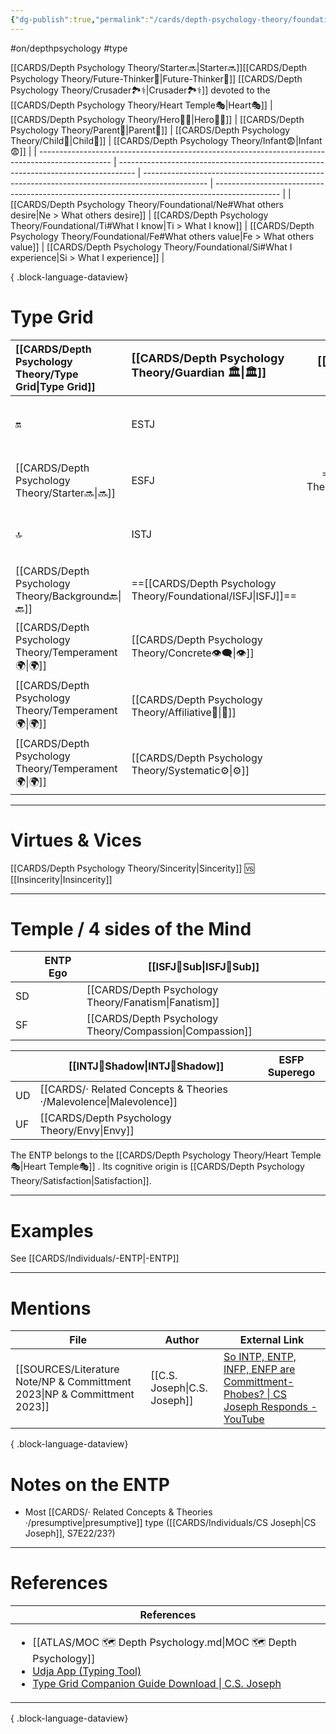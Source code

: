 ```yaml
---
{"dg-publish":true,"permalink":"/cards/depth-psychology-theory/foundational/entp/","created":"2022-12-27T18:59:13.675+01:00","updated":"2023-05-27T21:38:40.184+02:00"}
---
```


#on/depthpsychology  #type

[[CARDS/Depth Psychology Theory/Starter🔜\|Starter🔜]][[CARDS/Depth Psychology Theory/Future-Thinker🔮\|Future-Thinker🔮]] [[CARDS/Depth Psychology Theory/Crusader🏞️⚕️\|Crusader🏞️⚕️]] devoted to the [[CARDS/Depth Psychology Theory/Heart Temple🎭\|Heart🎭]]
| [[CARDS/Depth Psychology Theory/Hero🦸‍♂️\|Hero🦸‍♂️]]                                                                                    | [[CARDS/Depth Psychology Theory/Parent🤨\|Parent🤨]]                                                                       | [[CARDS/Depth Psychology Theory/Child👼\|Child👼]]                                                                                    | [[CARDS/Depth Psychology Theory/Infant😨\|Infant😨]]                                                                                   |
| ------------------------------------------------------------------------------------------------ | ---------------------------------------------------------------------------------- | ---------------------------------------------------------------------------------------------- | ---------------------------------------------------------------------------------------------- |
| [[CARDS/Depth Psychology Theory/Foundational/Ne#What others desire\|Ne > What others desire]] | [[CARDS/Depth Psychology Theory/Foundational/Ti#What I know\|Ti > What I know]] | [[CARDS/Depth Psychology Theory/Foundational/Fe#What others value\|Fe > What others value]] | [[CARDS/Depth Psychology Theory/Foundational/Si#What I experience\|Si > What I experience]] |

{ .block-language-dataview}
# Type Grid 
| [[CARDS/Depth Psychology Theory/Type Grid\|Type Grid]]                     | <font size="4"> [[CARDS/Depth Psychology Theory/Guardian 🏛️\|🏛️]]</font>   |  <font size="4"> [[CARDS/Depth Psychology Theory/Artisan 🧰\|🧰]]</font>   | <font size="4"> [[CARDS/Depth Psychology Theory/Future-Thinker🔮\|🔮]]</font> | <font size="4"> 🦄</font>    | [[CARDS/Depth Psychology Theory/Interaction Style💬\|💬]]                      |   [[CARDS/Depth Psychology Theory/Interaction Style💬\|💬]]                           |   [[CARDS/Depth Psychology Theory/Interaction Style💬\|💬]]                    |
|:-------------------- |:--------------------- |:---------------------:|:------------------------- |:--------------------- |:--------------------- |:-------------------------- |:--------------------- |
| 🔛  | ESTJ       |    ESTP       | ENTJ            |ENFJ          | [[CARDS/· Related Concepts & Theories ·/Direct➡️\|➡️]]      | [[CARDS/Depth Psychology Theory/Initiating👋\|👋]]       | [[CARDS/Depth Psychology Theory/Outcome🏆\|🎯]]     |
| [[CARDS/Depth Psychology Theory/Starter🔜\|🔜]]    |ESFJ    | ==[[CARDS/Depth Psychology Theory/Foundational/ESFP\|ESFP]]==      | ==[[CARDS/Depth Psychology Theory/Foundational/ENTP\|ENTP]]==               | ENFP           | [[CARDS/Depth Psychology Theory/Informative↪️\|↪️]] | [[CARDS/Depth Psychology Theory/Initiating👋\|👋]]       | [[CARDS/Depth Psychology Theory/Progression🏃\|🚧]] |
| 🔝   | ISTJ             |   ISTP   | ==[[CARDS/Depth Psychology Theory/Foundational/INTJ\|INTJ]]==            | INFJ           | [[CARDS/· Related Concepts & Theories ·/Direct➡️\|➡️]]      | [[CARDS/Depth Psychology Theory/Responding🧘‍♂️\|🧘‍♂️]] | [[CARDS/Depth Psychology Theory/Progression🏃\|🚧]] |
| [[CARDS/Depth Psychology Theory/Background🔙\|🔙]] | ==[[CARDS/Depth Psychology Theory/Foundational/ISFJ\|ISFJ]]==           |  ISFP  | INTP        | INFP          | [[CARDS/Depth Psychology Theory/Informative↪️\|↪️]] | [[CARDS/Depth Psychology Theory/Responding🧘‍♂️\|🧘‍♂️]] | [[CARDS/Depth Psychology Theory/Outcome🏆\|🎯]]     |
|  [[CARDS/Depth Psychology Theory/Temperament🌍\|🌍]]                     | [[CARDS/Depth Psychology Theory/Concrete👁️‍🗨️\|👁️]] | [[CARDS/Depth Psychology Theory/Concrete👁️‍🗨️\|👁️]] | [[CARDS/Depth Psychology Theory/Abstract🧲\|🧲]]        | [[CARDS/Depth Psychology Theory/Abstract🧲\|🧲]]    |                       |                            |                       |
|  [[CARDS/Depth Psychology Theory/Temperament🌍\|🌍]]                     | [[CARDS/Depth Psychology Theory/Affiliative🐜\|🐜]] |  [[CARDS/Depth Psychology Theory/Pragmatic🦊\|🦊]]  | [[CARDS/Depth Psychology Theory/Pragmatic🦊\|🦊]]       | [[CARDS/Depth Psychology Theory/Affiliative🐜\|🐜]] |                       |                            |                       |
|  [[CARDS/Depth Psychology Theory/Temperament🌍\|🌍]]                     | [[CARDS/Depth Psychology Theory/Systematic⚙️\|⚙️]]  |  [[CARDS/Depth Psychology Theory/Interest⚖️\|👀]]   | [[CARDS/Depth Psychology Theory/Systematic⚙️\|⚙️]]      | [[CARDS/Depth Psychology Theory/Interest⚖️\|👀]]    |                       |                            |                       |

---
# Virtues & Vices
[[CARDS/Depth Psychology Theory/Sincerity\|Sincerity]] 🆚 [[Insincerity\|Insincerity]] 

---
# Temple / 4 sides of the Mind

|  | ENTP Ego          | [[ISFJ🤸Sub\|ISFJ🤸Sub]] |
| ------------ | ----------------- | ----------------- |
| SD           |                   | [[CARDS/Depth Psychology Theory/Fanatism\|Fanatism]] |
| SF           |                   | [[CARDS/Depth Psychology Theory/Compassion\|Compassion]]  |

 |     | [[INTJ👤Shadow\|INTJ👤Shadow]] | ESFP Superego |
 | --- | ---------------- | ------------- |
 | UD  | [[CARDS/· Related Concepts & Theories ·/Malevolence\|Malevolence]]  |               |
 | UF  | [[CARDS/Depth Psychology Theory/Envy\|Envy]]         |               |

The ENTP belongs to the [[CARDS/Depth Psychology Theory/Heart Temple🎭\|Heart Temple🎭]] .
Its cognitive origin is [[CARDS/Depth Psychology Theory/Satisfaction\|Satisfaction]].

---
# Examples 
See [[CARDS/Individuals/-ENTP\|-ENTP]] 

---
# Mentions
| File                                                                        | Author                       | External Link                                                                                                                    |
| --------------------------------------------------------------------------- | ---------------------------- | -------------------------------------------------------------------------------------------------------------------------------- |
| [[SOURCES/Literature Note/NP & Committment 2023\|NP & Committment 2023]] | [[C.S. Joseph\|C.S. Joseph]] | [So INTP, ENTP, INFP, ENFP are Committment-Phobes? \| CS Joseph Responds - YouTube](https://www.youtube.com/watch?v=UVclcpP962w) |

{ .block-language-dataview}
# Notes on the ENTP 
- Most [[CARDS/· Related Concepts & Theories ·/presumptive\|presumptive]] type ([[CARDS/Individuals/CS Joseph\|CS Joseph]], S7E22/23?)

---
# References
| References                                                                                                                                                                                                                                                           |
| -------------------------------------------------------------------------------------------------------------------------------------------------------------------------------------------------------------------------------------------------------------------- |
| <ul><li>[[ATLAS/MOC 🗺️ Depth Psychology.md\\|MOC 🗺️ Depth Psychology]]</li><li>[Udja App (Typing Tool)](https://www.udja.app/#/)</li><li>[Type Grid Companion Guide Download \\| C.S. Joseph](https://csjoseph.life/type-grid-companion-guide-download/)</li></ul> |

{ .block-language-dataview}







